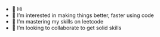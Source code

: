 - 👋 Hi
- 👀 I’m interested in making things better, faster using code
- 🌱 I’m mastering my skills on leetcode
- 💞️ I’m looking to collaborate to get solid skills
